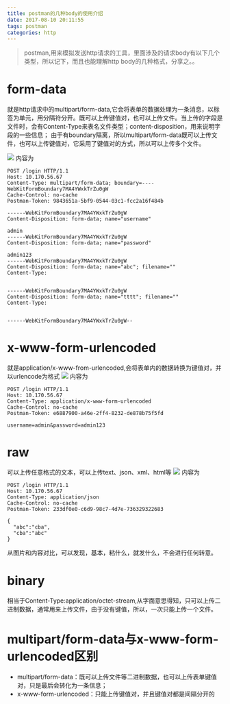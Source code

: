 ```yaml
---
title: postman的几种body的使用介绍
date: 2017-08-10 20:11:55
tags: postman
categories: http
---
```

> postman,用来模拟发送http请求的工具，里面涉及的请求body有以下几个类型，所以记下，而且也能理解http body的几种格式，分享之。。

<!-- more -->
# form-data
就是http请求中的multipart/form-data,它会将表单的数据处理为一条消息，以标签为单元，用分隔符分开。既可以上传键值对，也可以上传文件。当上传的字段是文件时，会有Content-Type来表名文件类型；content-disposition，用来说明字段的一些信息；
由于有boundary隔离，所以multipart/form-data既可以上传文件，也可以上传键值对，它采用了键值对的方式，所以可以上传多个文件。

[![](http://idiotsky.top/images/postman-1.png)](http://idiotsky.top/images/postman-1.png)
内容为
````
POST /login HTTP/1.1
Host: 10.170.56.67
Content-Type: multipart/form-data; boundary=----WebKitFormBoundary7MA4YWxkTrZu0gW
Cache-Control: no-cache
Postman-Token: 9843651a-5bf9-0544-03c1-fcc2a16f484b

------WebKitFormBoundary7MA4YWxkTrZu0gW
Content-Disposition: form-data; name="username"

admin
------WebKitFormBoundary7MA4YWxkTrZu0gW
Content-Disposition: form-data; name="password"

admin123
------WebKitFormBoundary7MA4YWxkTrZu0gW
Content-Disposition: form-data; name="abc"; filename=""
Content-Type: 


------WebKitFormBoundary7MA4YWxkTrZu0gW
Content-Disposition: form-data; name="tttt"; filename=""
Content-Type: 


------WebKitFormBoundary7MA4YWxkTrZu0gW--
````

# x-www-form-urlencoded
就是application/x-www-from-urlencoded,会将表单内的数据转换为键值对，并以urlencode为格式
[![](http://idiotsky.top/images/postman-2.png)](http://idiotsky.top/images/postman-2.png)
内容为
````
POST /login HTTP/1.1
Host: 10.170.56.67
Content-Type: application/x-www-form-urlencoded
Cache-Control: no-cache
Postman-Token: e6887900-a46e-2ff4-8232-de878b75f5fd

username=admin&password=admin123
````

# raw
可以上传任意格式的文本，可以上传text、json、xml、html等
[![](http://idiotsky.top/images/postman-3.png)](http://idiotsky.top/images/postman-3.png)
内容为
````
POST /login HTTP/1.1
Host: 10.170.56.67
Content-Type: application/json
Cache-Control: no-cache
Postman-Token: 233df0e0-c6d9-98c7-4d7e-736329322683

{
  "abc":"cba",
  "cba":"abc"
}
````
从图片和内容对比，可以发现，基本，粘什么，就发什么，不会进行任何转意。

# binary
相当于Content-Type:application/octet-stream,从字面意思得知，只可以上传二进制数据，通常用来上传文件，由于没有键值，所以，一次只能上传一个文件。

# multipart/form-data与x-www-form-urlencoded区别
* multipart/form-data：既可以上传文件等二进制数据，也可以上传表单键值对，只是最后会转化为一条信息；
* x-www-form-urlencoded：只能上传键值对，并且键值对都是间隔分开的